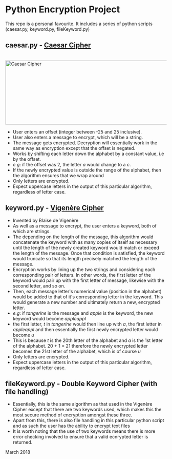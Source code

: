 # Python Encryption Project
This repo is a personal favourite. It includes a series of python scripts (caesar.py, keyword.py, fileKeyword.py)

caesar.py - [Caesar Cipher](https://en.wikipedia.org/wiki/Caesar_cipher)
-
<br><img src = "https://upload.wikimedia.org/wikipedia/commons/thumb/4/4a/Caesar_cipher_left_shift_of_3.svg/1200px-Caesar_cipher_left_shift_of_3.svg.png" alt = "Caesar Cipher" style="margin:auto" width = "600px" height = "200px"><br>

- User enters an offset (integer between -25 and 25 inclusive).
- User also enters a message to encrypt, which will be a string.
- The message gets encrypted. Decryption will essentially work in the same way as encryption except that the offset is negated.
- Works by shifting each letter down the alphabet by a constant value, i.e by the offset.
- *e.g*: if the offset was 2, the letter *a* would change to a *c*.
- If the newly encrypted value is outside the range of the alphabet, then the algorithm ensures that we wrap around
- Only letters are encrypted.
- Expect uppercase letters in the output of this particular algorithm, regardless of letter case.

keyword.py - [Vigenère Cipher](https://en.wikipedia.org/wiki/Vigen%C3%A8re_cipher)
-

- Invented by Blaise de Vigenère
- As well as a message to encrypt, the user enters a keyword, both of which are strings.
- The depending on the length of the message, this algorithm would concatenate the keyword with as many copies of itself as necessary until the length of the newly created keyword would match or exceed the length of the message. Once that condition is satisfied, the keyword would truncate so that its length precisely matched the length of the message.
- Encryption works by lining up the two strings and considering each corresponding pair of letters. In other words, the first letter of the keyword would pair up with the first letter of message, likewise with the second letter, and so on.
- Then, each message letter's numerical value (position in the alphabet) would be added to that of it's corresponding letter in the keyword. This would generate a new number and ultimately return a new, encrypted letter.
- *e.g*: if *tangerine* is the message and *apple* is the keyword, the new keyword would become *appleappl*
- the first letter, *t* in *tangerine* would then line up with *a*, the first letter in *appleappl* and then essentially the first newly encrypted letter would become *u*
- This is because *t* is the 20th letter of the alphabet and *a* is the 1st letter of the alphabet. 20 + 1 = 21 therefore the newly encrypted letter becomes the 21st letter of the alphabet, which is of course *u* 
- Only letters are encrypted.
- Expect uppercase letters in the output of this particular algorithm, regardless of letter case.

fileKeyword.py - Double Keyword Cipher (with file handling)
-
- Essentially, this is the same algorithm as that used in the Vigenère Cipher except that there are two keywords used, which makes this the most secure method of encryption amongst these three.
- Apart from this, there is also file handling in this particular python script and as such the user has the ability to encrypt text files
- It is worth noting that the use of two keywords means there is more error checking involved to ensure that a valid ecnrypted letter is returned.

March 2018
